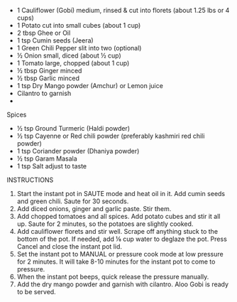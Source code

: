 - 1 Cauliflower (Gobi) medium, rinsed & cut into florets (about 1.25 lbs or 4 cups)
- 1 Potato cut into small cubes (about 1 cup)
- 2 tbsp Ghee or Oil
- 1 tsp Cumin seeds (Jeera)
- 1 Green Chili Pepper slit into two (optional)
- ½ Onion small, diced (about ½ cup)
- 1 Tomato large, chopped (about 1 cup)
- ½ tbsp Ginger minced
- ½ tbsp Garlic minced
- 1 tsp Dry Mango powder (Amchur) or Lemon juice
- Cilantro to garnish
- 
Spices
- ½ tsp Ground Turmeric (Haldi powder)
- ½ tsp Cayenne or Red chili powder (preferably kashmiri red chili powder)
- 1 tsp Coriander powder (Dhaniya powder)
- ½ tsp Garam Masala
- 1 tsp Salt adjust to taste


INSTRUCTIONS
 
1. Start the instant pot in SAUTE mode and heat oil in it. Add cumin seeds and green chili. Saute for 30 seconds. 
2. Add diced onions, ginger and garlic paste. Stir them. 
3. Add chopped tomatoes and all spices. Add potato cubes and stir it all up. Saute for 2 minutes, so the potatoes are slightly cooked. 
4. Add cauliflower florets and stir well. Scrape off anything stuck to the bottom of the pot. If needed, add ⅛ cup water to deglaze the pot. Press Cancel and close the instant pot lid. 
5. Set the instant pot to MANUAL or pressure cook mode at low pressure for 2 minutes. It will take 8-10 minutes for the instant pot to come to pressure. 
6. When the instant pot beeps, quick release the pressure manually. 
7. Add the dry mango powder and garnish with cilantro. Aloo Gobi is ready to be served.
